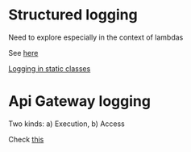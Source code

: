 # Structured logging

Need to explore especially in the context of lambdas

See [here](https://automationrhapsody.com/aws-examples-in-c-structured-logging-in-net-core-and-aws-lambda/)

[Logging in static classes](https://www.davidezoccarato.cloud/resolving-instances-with-asp-net-core-di-in-static-classes/#)

# Api Gateway logging

Two kinds: a) Execution, b) Access 

Check [this](https://www.alexdebrie.com/posts/api-gateway-access-logs/#access-logs-vs-execution-logs)